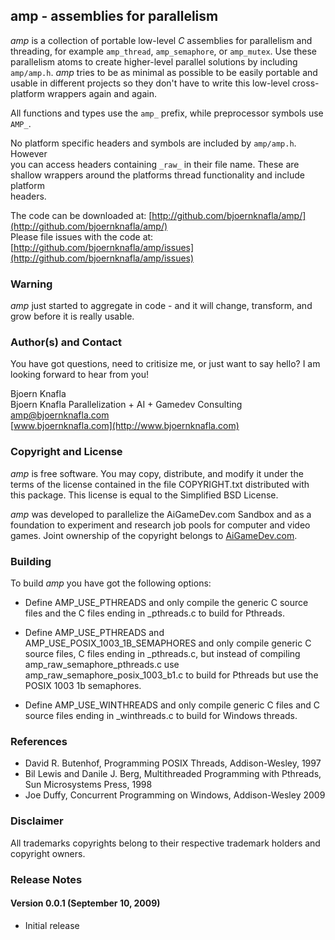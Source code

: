amp - assemblies for parallelism
--------------------------------

*amp* is a collection of portable low-level *C* assemblies for parallelism and   
threading, for example `amp_thread`, `amp_semaphore`, or `amp_mutex`. Use these  
parallelism atoms to create higher-level parallel solutions by including  
`amp/amp.h`. *amp* tries to be as minimal as possible to be easily portable 
and usable in different projects so they don't have to write this low-level
cross-platform wrappers again and again.

All functions and types use the `amp_` prefix, while preprocessor symbols use  
`AMP_`.  

No platform specific headers and symbols are included by `amp/amp.h`. However  
you can access headers containing `_raw_` in their file name. These are  
shallow wrappers around the platforms thread functionality and include platform  
headers.  


The code can be downloaded at: [http://github.com/bjoernknafla/amp/](http://github.com/bjoernknafla/amp/)  
Please file issues with the code at: [http://github.com/bjoernknafla/amp/issues](http://github.com/bjoernknafla/amp/issues)  


### Warning ###

*amp* just started to aggregate in code - and it will change, transform, and
grow before it is really usable.


### Author(s) and Contact ###

You have got questions, need to critisize me, or just want to say hello? I am 
looking forward to hear from you!

Bjoern Knafla  
Bjoern Knafla Parallelization + AI + Gamedev Consulting  
[amp@bjoernknafla.com](mailto:amp@bjoernknafla.com)  
[www.bjoernknafla.com](http://www.bjoernknafla.com)  


### Copyright and License ###

*amp* is free software. You may copy, distribute, and modify it under the terms
of the license contained in the file COPYRIGHT.txt distributed with this
package. This license is equal to the Simplified BSD License.

*amp* was developed to parallelize the AiGameDev.com Sandbox and as a 
foundation to experiment and research job pools for computer and video games.
Joint ownership of the copyright belongs to [AiGameDev.com](http://AiGameDev.com).


### Building ###

To build *amp* you have got the following options:

 *  Define AMP_USE_PTHREADS and only compile the generic C source files
    and the C files ending in _pthreads.c to build for Pthreads.
    
 *  Define AMP_USE_PTHREADS and AMP_USE_POSIX_1003_1B_SEMAPHORES and only
    compile generic C source files, C files ending in _pthreads.c, but instead
    of compiling amp_raw_semaphore_pthreads.c use 
    amp_raw_semaphore_posix_1003_b1.c to build for Pthreads but use the
    POSIX 1003 1b semaphores.
    
 *  Define AMP_USE_WINTHREADS and only compile generic C files and C source
    files ending in _winthreads.c to build for Windows threads.


### References ###

 *  David R. Butenhof, Programming POSIX Threads, Addison-Wesley, 1997
 *  Bil Lewis and Danile J. Berg, Multithreaded Programming with Pthreads, 
    Sun Microsystems Press, 1998
 *  Joe Duffy, Concurrent Programming on Windows, Addison-Wesley 2009


### Disclaimer ###

All trademarks copyrights belong to their respective trademark holders and
copyright owners.


### Release Notes ###

#### Version 0.0.1 (September 10, 2009) ####

 *  Initial release






